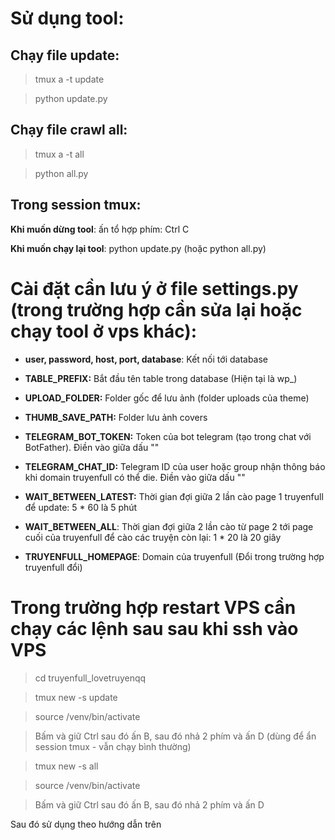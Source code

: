 # Sử dụng tool:

## Chạy file update:

> tmux a -t update

> python update.py

## Chạy file crawl all:

> tmux a -t all

> python all.py

## Trong session tmux:

**Khi muốn dừng tool**: ấn tổ hợp phím: Ctrl C

**Khi muốn chạy lại tool**: python update.py (hoặc python all.py)

# Cài đặt cần lưu ý ở file settings.py (trong trường hợp cần sửa lại hoặc chạy tool ở vps khác):

- **user, password, host, port, database**: Kết nối tới database
- **TABLE_PREFIX:** Bắt đầu tên table trong database (Hiện tại là wp\_)

- **UPLOAD_FOLDER:** Folder gốc để lưu ảnh (folder uploads của theme)

- **THUMB_SAVE_PATH:** Folder lưu ảnh covers

- **TELEGRAM_BOT_TOKEN:** Token của bot telegram (tạo trong chat với BotFather). Điền vào giữa dấu ""
- **TELEGRAM_CHAT_ID:** Telegram ID của user hoặc group nhận thông báo khi domain truyenfull có thể die. Điền vào giữa dấu ""

- **WAIT_BETWEEN_LATEST:** Thời gian đợi giữa 2 lần cào page 1 truyenfull để update: 5 \* 60 là 5 phút
- **WAIT_BETWEEN_ALL**: Thời gian đợi giữa 2 lần cào từ page 2 tới page cuối của truyenfull để cào các truyện còn lại: 1 \* 20 là 20 giây

- **TRUYENFULL_HOMEPAGE**: Domain của truyenfull (Đổi trong trường hợp truyenfull đổi)

# Trong trường hợp restart VPS cần chạy các lệnh sau sau khi ssh vào VPS

> cd truyenfull_lovetruyenqq

> tmux new -s update

> source /venv/bin/activate

> Bấm và giữ Ctrl sau đó ấn B, sau đó nhả 2 phím và ấn D (dùng để ẩn session tmux - vẫn chạy bình thường)

> tmux new -s all

> source /venv/bin/activate

> Bấm và giữ Ctrl sau đó ấn B, sau đó nhả 2 phím và ấn D

Sau đó sử dụng theo hướng dẫn trên
